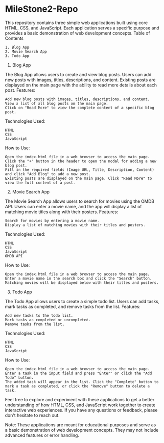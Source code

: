 # MileStone2-Repo

This repository contains three simple web applications built using core HTML, CSS, and JavaScript. Each application serves a specific purpose and provides a basic demonstration of web development concepts.
Table of Contents

    1. Blog App
    2. Movie Search App
    3. Todo App

1. Blog App

The Blog App allows users to create and view blog posts. Users can add new posts with images, titles, descriptions, and content. Existing posts are displayed on the main page with the ability to read more details about each post.
Features:

    Add new blog posts with images, titles, descriptions, and content.
    View a list of all blog posts on the main page.
    Click on "Read More" to view the complete content of a specific blog post.

Technologies Used:

    HTML
    CSS
    JavaScript

How to Use:

    Open the index.html file in a web browser to access the main page.
    Click the "+" button in the header to open the modal for adding a new blog post.
    Fill in the required fields (Image URL, Title, Description, Content) and click "Add Blog" to add a new post.
    Existing posts are displayed on the main page. Click "Read More" to view the full content of a post.

2. Movie Search App

The Movie Search App allows users to search for movies using the OMDB API. Users can enter a movie name, and the app will display a list of matching movie titles along with their posters.
Features:

    Search for movies by entering a movie name.
    Display a list of matching movies with their titles and posters.

Technologies Used:

    HTML
    CSS
    JavaScript
    OMDB API

How to Use:

    Open the index.html file in a web browser to access the main page.
    Enter a movie name in the search box and click the "Search" button.
    Matching movies will be displayed below with their titles and posters.

3. Todo App

The Todo App allows users to create a simple todo list. Users can add tasks, mark tasks as completed, and remove tasks from the list.
Features:

    Add new tasks to the todo list.
    Mark tasks as completed or uncompleted.
    Remove tasks from the list.

Technologies Used:

    HTML
    CSS
    JavaScript

How to Use:

    Open the index.html file in a web browser to access the main page.
    Enter a task in the input field and press "Enter" or click the "Add Todo" button.
    The added task will appear in the list. Click the "Complete" button to mark a task as completed, or click the "Remove" button to delete a task.

Feel free to explore and experiment with these applications to get a better understanding of how HTML, CSS, and JavaScript work together to create interactive web experiences. If you have any questions or feedback, please don't hesitate to reach out.

Note: These applications are meant for educational purposes and serve as a basic demonstration of web development concepts. They may not include advanced features or error handling.
